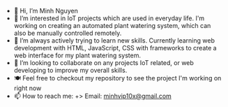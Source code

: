 - 👋 Hi, I’m Minh Nguyen
- 👀 I’m interested in IoT projects which are used in everyday life. I'm working on creating an automated plant watering system, which can also be manually controlled remotely.
- 🌱 I’m always actively trying to learn new skills. Currently learning web development with HTML, JavaScript, CSS with frameworks to create a web interface for my plant watering system.
- 💞️ I’m looking to collaborate on any projects IoT related, or web developing to improve my overall skills.
- :plate_with_cutlery: Feel free to checkout my repository to see the project I'm working on right now
- 📫 How to reach me:
      +> Email: minhvip10x@gmail.com

<!---
minh981205/minh981205 is a ✨ special ✨ repository because its `README.md` (this file) appears on your GitHub profile.
You can click the Preview link to take a look at your changes.
--->
